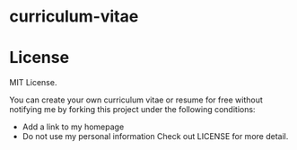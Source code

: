 # curriculum-vitae

# License
MIT License.

You can create your own curriculum vitae or resume for free without notifying me by forking this project under the following conditions:

- Add a link to my homepage
- Do not use my personal information
Check out LICENSE for more detail.
